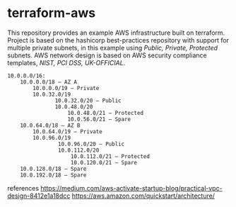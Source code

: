 # terraform-aws
This repository provides an example AWS infrastructure built on terraform. Project is based on the hashicorp best-practices repository with support for multiple private subnets, in this example using *Public, Private, Protected* subnets. AWS network design is based on AWS security compliance templates, *NIST, PCI DSS, UK-OFFICIAL*.

```
10.0.0.0/16:
    10.0.0.0/18 — AZ A
        10.0.0.0/19 — Private
        10.0.32.0/19
               10.0.32.0/20 — Public
               10.0.48.0/20
                   10.0.48.0/21 — Protected
                   10.0.56.0/21 — Spare
    10.0.64.0/18 — AZ B
        10.0.64.0/19 — Private
        10.0.96.0/19
                10.0.96.0/20 — Public
                10.0.112.0/20
                    10.0.112.0/21 — Protected
                    10.0.120.0/21 — Spare
    10.0.128.0/18 — Spare
    10.0.192.0/18 — Spare
```
references
https://medium.com/aws-activate-startup-blog/practical-vpc-design-8412e1a18dcc
https://aws.amazon.com/quickstart/architecture/
